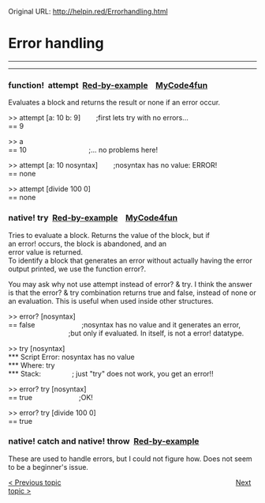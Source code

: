 Original URL: <http://helpin.red/Errorhandling.html>

# Error handling

* * *

* * *

### function!  attempt  [Red-by-example](http://www.red-by-example.org/#attempt)    [MyCode4fun](http://www.mycode4fun.co.uk/red-beginners-reference-guide#TOC-Here-we-use:-style-group-box-reduce-origin-attempt-)

Evaluates a block and returns the result or none if an error occur.

&gt;&gt; attempt \[a: 10 b: 9]        ;first lets try with no errors...  
\== 9

&gt;&gt; a  
\== 10                                ;... no problems here!

&gt;&gt; attempt \[a: 10 nosyntax]        ;nosyntax has no value: ERROR!  
\== none

&gt;&gt; attempt \[divide 100 0]  
\== none

### native! try  [Red-by-example](http://www.red-by-example.org/#try)    [MyCode4fun](http://www.mycode4fun.co.uk/red-beginners-reference-guide#TOC-Here-we-use:-if-error-and-try-we-force-an-error-by-dividing-by-zero.)

Tries to evaluate a block. Returns the value of the block, but if an error! occurs, the block is abandoned, and an  
error value is returned.  
To identify a block that generates an error without actually having the error output printed, we use the function error?.

You may ask why not use attempt instead of error? &amp; try. I think the answer is that the error? &amp; try combination returns true and false, instead of none or an evaluation. This is useful when used inside other structures.

&gt;&gt; error? \[nosyntax]  
\== false                        ;nosyntax has no value and it generates an error,  
                               ;but only if evaluated. In itself, is not a error! datatype.

&gt;&gt; try \[nosyntax]  
\*\** Script Error: nosyntax has no value  
\*\** Where: try  
\*\** Stack:                ; just "try" does not work, you get an error!!

&gt;&gt; error? try \[nosyntax]  
\== true                        ;OK!

&gt;&gt; error? try \[divide 100 0]  
\== true

### native! catch and native! throw  [Red-by-example](http://www.red-by-example.org/index.html#catch)

These are used to handle errors, but I could not figure how. Does not seem to be a beginner's issue.

[&lt; Previous topic](http://helpin.red/Timeandtiming.html)                                                                                          [Next topic &gt;](http://helpin.red/Files.html)
